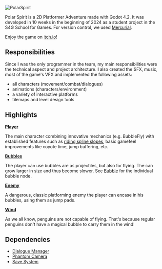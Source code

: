 ![PolarSpirit](https://github.com/user-attachments/assets/bd190bb7-cf72-484b-bbb3-caa053c251dd)

Polar Spirit is a 2D Platformer Adventure made with Godot 4.2. It was developed in 10 weeks in the beginning of 2024 as a student project in the S4G School for Games. For version control, we used [Mercurial](https://www.mercurial-scm.org/).

Enjoy the game on [itch.io](https://s4g.itch.io/polar-spirit)!

## Responsibilities
Since I was the only programmer in the team, my main responsibilities were the technical aspect and project architecture. I also created the SFX, music, most of the game's VFX and implemented the following assets:
- all characters (movement/combat/dialogues)
- animations (characters/environment)
- a variety of interactive platforms
- tilemaps and level design tools

## Highlights
**[Player](https://github.com/wolfgangkatzensprung/PolarSpirit/blob/main/Scripts/Player.gd)**

The main character combining innovative mechanics (e.g. BubbleFly) with established features such as [riding spline slopes](https://github.com/wolfgangkatzensprung/PolarSpirit/blob/main/Scripts/IceSlide.gd), basic gamefeel improvements like coyote time, jump buffering, etc.

**[Bubbles](https://github.com/wolfgangkatzensprung/PolarSpirit/blob/main/Scripts/Bubbles.gd)**

The player can use bubbles are as projectiles, but also for flying. The can grow larger in size and thus become slower. See [Bubble](https://github.com/wolfgangkatzensprung/PolarSpirit/blob/main/Scripts/Bubble.gd) for the individual bubble node.

**[Enemy](https://github.com/wolfgangkatzensprung/PolarSpirit/blob/main/Scripts/Enemy.gd)**

A dangerous, classic platforming enemy the player can encase in his bubbles, using them as jump pads.

**[Wind](https://github.com/wolfgangkatzensprung/PolarSpirit/blob/main/Scripts/Wind.gd)**

As we all know, penguins are not capable of flying. That's because regular penguins don't have a magical bubble to carry them in the wind!
  
## Dependencies
- [Dialogue Manager](https://godotengine.org/asset-library/asset/1432)
- [Phantom Camera](https://godotengine.org/asset-library/asset/1822)
- [Save System](https://godotengine.org/asset-library/asset/2217)
